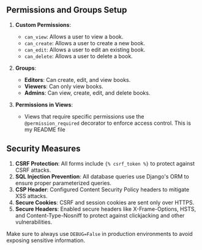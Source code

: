 ## Permissions and Groups Setup

1. **Custom Permissions**:
   - `can_view`: Allows a user to view a book.
   - `can_create`: Allows a user to create a new book.
   - `can_edit`: Allows a user to edit an existing book.
   - `can_delete`: Allows a user to delete a book.

2. **Groups**:
   - **Editors**: Can create, edit, and view books.
   - **Viewers**: Can only view books.
   - **Admins**: Can view, create, edit, and delete books.

3. **Permissions in Views**:
   - Views that require specific permissions use the `@permission_required` decorator to enforce access control.
This is my README file


## Security Measures

1. **CSRF Protection**: All forms include `{% csrf_token %}` to protect against CSRF attacks.
2. **SQL Injection Prevention**: All database queries use Django's ORM to ensure proper parameterized queries.
3. **CSP Header**: Configured Content Security Policy headers to mitigate XSS attacks.
4. **Secure Cookies**: CSRF and session cookies are sent only over HTTPS.
5. **Secure Headers**: Enabled secure headers like X-Frame-Options, HSTS, and Content-Type-Nosniff to protect against clickjacking and other vulnerabilities.

Make sure to always use `DEBUG=False` in production environments to avoid exposing sensitive information.
